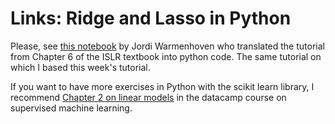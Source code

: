 # Links: Ridge and Lasso in Python

Please, see [this notebook](https://github.com/JWarmenhoven/ISLR-python/blob/master/Notebooks/Chapter%206.ipynb) by Jordi Warmenhoven who translated the tutorial from Chapter 6 of the ISLR textbook into python code. The same tutorial on which I based this week's tutorial.

If you want to have more exercises in Python with the scikit learn library, I recommend [Chapter 2 on linear models](https://campus.datacamp.com/courses/supervised-learning-with-scikit-learn/regression-2?ex=1) in the datacamp course on supervised machine learning.
